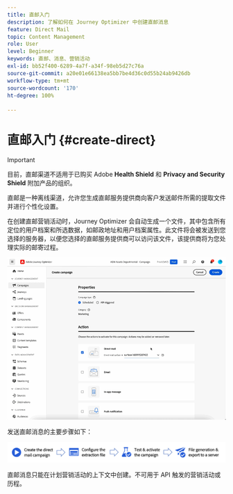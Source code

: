 ```yaml
---
title: 直邮入门
description: 了解如何在 Journey Optimizer 中创建直邮消息
feature: Direct Mail
topic: Content Management
role: User
level: Beginner
keywords: 直邮、消息、营销活动
exl-id: bb52f400-6289-4a7f-a34f-98eb5d27c76a
source-git-commit: a20e01e66138ea5bb7be4d36c0d55b24ab9426db
workflow-type: tm+mt
source-wordcount: '170'
ht-degree: 100%

---
```


# 直邮入门 {#create-direct}

>[!IMPORTANT]
>
>目前，直邮渠道不适用于已购买 Adobe **Health Shield** 和 **Privacy and Security Shield** 附加产品的组织。

直邮是一种离线渠道，允许您生成直邮服务提供商向客户发送邮件所需的提取文件并进行个性化设置。

在创建直邮营销活动时，Journey Optimizer 会自动生成一个文件，其中包含所有定位的用户档案和所选数据，如邮政地址和用户档案属性。此文件将会被发送到您选择的服务器，以便您选择的直邮服务提供商可以访问该文件，该提供商将为您处理实际的邮寄过程。

![](../rn/assets/do-not-localize/gif-dm.gif)


发送直邮消息的主要步骤如下：

![](assets/dm-creation-process.png)

直邮消息只能在计划营销活动的上下文中创建。不可用于 API 触发的营销活动或历程。

